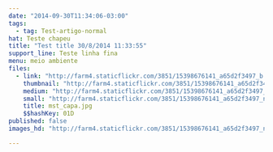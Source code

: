 ```yaml
---
date: "2014-09-30T11:34:06-03:00"
tags:
  - tag: Test-artigo-normal
hat: Teste chapeu
title: "Test title 30/8/2014 11:33:55"
support_line: Teste linha fina
menu: meio ambiente
files:
  - link: "http://farm4.staticflickr.com/3851/15398676141_a65d2f3497_b.jpg"
    thumbnail: "http://farm4.staticflickr.com/3851/15398676141_a65d2f3497_t.jpg"
    medium: "http://farm4.staticflickr.com/3851/15398676141_a65d2f3497_z.jpg"
    small: "http://farm4.staticflickr.com/3851/15398676141_a65d2f3497_n.jpg"
    title: mst_capa.jpg
    $$hashKey: 01D
published: false
images_hd: "http://farm4.staticflickr.com/3851/15398676141_a65d2f3497_n.jpg"

---
```

